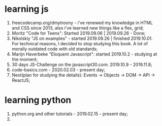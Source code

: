 # learning js
1. freecodecamp.org/dmytroony - i've renewed my knowledge in HTML and CSS since 2013, 
    also i've learned new things like a flex, grid;
2. Moritz "Code for Teens": Started 2019.09.06 | 2019.09.26 - Done;
3. Nikolskiy "JS on examples" - started 2019.09.26 | finished 2019.10.01.
    For technical reasons, I decided to stop studying this book. 
    A lot of morally outdated code with old standards;
4. Marijn Haverbeke "Eloquent Javascript": started 2019.10.2 - studying at the moment;
5. 30 days  JS-Challenge on the javascript30.com: 2019.10.9 - 2019.11.8;
6. code-basics.com - 2020.02.03 - present day;
7. Next(plan for studying the details): Events -> Objects -> DOM -> API -> ReactJS;

# learning python
1. python.org and other tutorials - 2019.02.15 - present day;
2. 